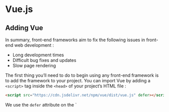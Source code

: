 # Vue.js 

## Adding Vue
In summary, front-end frameworks aim to fix the following issues in front-end web development :
- Long development times
- Difficult bug fixes and updates
- Slow page rendering

The first thing you’ll need to do to begin using any front-end framework is to add the framework to your project. You can import Vue by adding a `<script>` tag inside the `<head>` of your project’s HTML file :

```html
<script src="https://cdn.jsdelivr.net/npm/vue/dist/vue.js" defer></script>
```
We use the `defer` attribute on the `<script> tag to make sure that the page is loaded and ready to hook up to Vue before we actually load Vue.

The Vue team recognized that many complex front-end features aren’t useful until late in the front-end learning journey (or sometimes at all). As a result, they offered this simple alternative that provides most of Vue’s features to developers quickly and easily.

## Creating Vue Apps

Vue makes it easy to make a new app by exporting a class called `Vue`. Much like any other JavaScript class, we create instances of this class using the `new` keyword. Each of these `Vue` instances is a fully-functioning Vue app.

```javascript
// app.js
const app = new Vue({              //Creates new Vue app
  el: '#app',                      //Options Object
  data: { username: 'michael' },   //contains all information about the Vue app
  ...
});
```

The `Vue` constructor can set many properties on our `Vue` app when it is called. However, unlike many constructors, the `Vue` class does not take each of these properties as separate arguments.

> 💡 Vue apps require a lot of information — information that will differ greatly from app to app. To accommodate this, the Vue constructor doesn’t attempt to take in each piece of information as its own parameter. This would require developers to keep careful track of which order arguments were expected in, making it difficult to add properties or make changes.

The Vue constructor takes in only one object, called the **options object**. Each piece of information the Vue app needs to function is added to the options object as a key-value pair. This means that developers can easily update or add information in the Vue app by just looking for the correct key in the options object.

## Introduction to Vue

### el 
In making a new Vue app, we gain access to all of the powerful features Vue has to offer. However, we don’t necessarily want all of our HTML to have access to these features. We need to specify to our Vue app which portion of our HTML we want to gain access to our Vue app’s logic.

We do this by adding a key-value pair to the Vue app’s options object. We add a key called `el`, standing for HTML __el__ement, with a value of a CSS selector as a string that will target an element in our HTML and give it access to our Vue app’s functionality.

```javascript
// app.js
const app = new Vue({
  el: '#app'
});
```

In the above example, we wanted an HTML element with an ID of `app` to gain access to our Vue app’s functionality. We added an `el` key to the options object and made the value `'#app'`, a CSS selector that will target an element with an ID, `#`, of `app`.

We then import this JavaScript file into our HTML file so that our Vue app can find the specified HTML element and turn it into a Vue app.

```html
<!-- index.html -->
<head>
  <script src="https://cdn.jsdelivr.net/npm/vue/dist/vue.js" defer></script>
  <script src="./js/app.js" defer></script>
</head>
<body>
  <div id="app">
    <!-- Vue App HTML Code -->
  </div>
</body>
```

In this example, we wrote the HTML that will be turned into a Vue app. Then, in the `<head>` we imported the file containing the JavaScript from the previous example that will turn the HTML `#app` `<div>` element into a Vue app.

**Note**: We must import our Vue app code after the `<script>` that loads Vue.js. Otherwise, we would not yet have access to the Vue library in app.js, making it impossible to create a Vue app. This is also why we add `defer` to both elements — to ensure Vue has fully loaded when we go to make our Vue app.

### Data

An essential feature of all front-end frameworks is rendering and updating dynamic data. Information like the number of likes on a social media post may change at any second. Front-end frameworks must make it easy to display these types of dynamic data and automatically update them for users as soon as they change.

To display dynamic information we need:
- A place to store the data we will be displaying
- A syntax for displaying that information

Everything our Vue app needs should be provided on the options object when the Vue app is created. Therefore, all of our dynamic data will need to be specified in our options object at a property called `data`.

```javascript
const app = new Vue({
  el: '#app',
  data: {
    username: 'Michael'
  }
});
```

Apps need to display many pieces of dynamic data. To accommodate this, the value of `.data` is an object as well. Every piece of data will be added to the `.data` object as a key-value pair.

> 💡 Note: In most apps, your code would likely get this data from a database.

### Templates

Vue makes use of **templating**, meaning that the developer specifies certain content in our HTML that isn’t meant to be displayed literally but rather substituted out with the appropriate data from the app. We specify which content inside our HTML should be substituted by surrounding it in two layers of curly brackets, like so :

```html
<div id="app">
  <h2>Hello, {{ username }}</h2>
</div>
```

> 💡 Note : Using curly brackets for templating in HTML was popularized by a framework called mustache. As a result, curly braces in templates are often called “mustaches.”

### Directives

Directives are custom HTML attributes built into Vue that accomplish incredibly complex, common front-end operations using barely any code.

For example, one very common front-end need is to conditionally display elements. Let’s say we only want to show a login button if a user isn’t already logged in. We can add a `v-if` directive as an attribute to HTML elements like so :

```html
<button v-if="userIsLoggedIn">Log Out</button>
<button v-if="!userIsLoggedIn">Log In</button>
```

`v-if` acts an awful lot like JavaScript `if` - it will only display the HTML element it is on if the `v-if` statement returns `true`. In this case, it will check our `.data` for a value of `userIsLoggedIn`. Then it will only display our “Log Out” button if `userIsLoggedIn` is `true` and will only display our “Log In” button if it is `false`.

Another complex, common front-end need is to render an array of items identically. We can use v-for as an attribute, like so :

```html
<ul>
  <li v-for="todo in todoList">{{ todo }}</li>
</ul>
```

`v-for` will iterate through every item in our `.data`‘s `todoList` array, create a variable called `todo` containing each succesive array element, and create an `li` displaying each element in the list. Even if a new item is added to the list, the list will be re-rendered instantly to display that new item.

One more super cool directive is `v-model`. `v-model` can be added to any form field and hooked up to our Vue app’s `data`. Modifying the form field will then automatically modify the specified Vue app `data`!

```html
<input v-model="username" />
```

The above input field will display the current value of `username` on the Vue app’s data object and will change the value of username if the user modifies the value in the field. That’s some complicated JavaScript implemented perfectly with very little code.

> 💡 Note : As you may have noticed, every built-in Vue directive starts with `v-`. You can view a list of them all [here](https://vuejs.org/api/#Directives). Just know that if there isn’t a directive that does what you need — you can even make your own!

Directives make complex front-end code easy to write, easy to read, and optimized for great site performance.

### Components 

When creating a component, you provide a template that should be rendered whenever the component is used in HTML. You then specify which pieces of dynamic information, called **props**, the component can receive to fill in this template. When used in your HTML code, props look like normal HTML attributes, you add them to the opening tag of the component HTML element with a name and a value.

```javascript
const Tweet = Vue.component('tweet', {
 props: ['message', 'author'],
 template: '<div class="tweet"><h3>{{ author }}</h3><p>{{ message }}</p></div>'
});
```

Once you’ve created your component, you can then use it throughout your site just like any other HTML element. This means no copy/pasting of HTML code, no need to make the same change in multiple places across your site, and no potentially broken or misstyled elements.

```html
<div class="tweets">
  <tweet v-for="tweet in tweets" 
         v-bind:message="tweet"
         v-bind:author="username"></tweet>
</div>
```

### Quick review

* Make front-end code quicker to write — loading Vue in one line, mustache templates, built-in **directives**, and re-usable **components** make Vue easy to read and easy to write.

* Make front-end code easier to modify and fix — using readable mustache templates, using built-in heavily-tested **directives**, and consolidating repetitive code into **components** make Vue code less error-prone and easier to fix when errors do occur.

* Make front-end apps fast and responsive — Vue’s use of a **Virtual DOM** makes site updates happen only when they need to and incredibly fast when they do

> 💡 You might still be asking yourself at this point — is Vue right for me? Should I be learning Angular or React instead? **The answer is that there is no right answer! All of these front-end frameworks work incredibly well and are getting better every year.** Each framework has its own syntax, but many of the skills you acquire will be transferable between frameworks. **React** also uses a **virtual DOM**. **Angular** also uses **directives**. Both use **mustache-like templates** and **components**. Learn the framework that is most exciting to you. All that matters is that you never get stuck in your learning journey.

## Data

Most values on the web can change at any moment, such as the number of likes on a post or the current set of posts to display. We call constantly-changing data values like this **dynamic data**. We need a place to store dynamic data values so that we can still use them in our HTML even when we don’t know what their values will be at any given moment. There are many different ways to do this in Vue.

The simplest way is the `data` property on the options object. The value of `data` is an object. Each key-value pair in this object corresponds to a piece of data to be displayed in the template. The key is the name of the data to use in the template and the value is the value to display when the template is rendered.

We then use mustache syntax to display this data in our HTML template.

```javascript
const app = new Vue({
  el: '#app',
  data: {
    language: 'Spanish',
    hoursStudied: 274
  }
});
```

```html
<div id="app">
  <p>You have been studying {{ language }} for {{ hoursStudied }} hours</p>
</div>
```

### Computed Properties

Some data can be calculated based on information already stored and doesn’t require it’s own key-value pair in the data object. Vue allows us to store data that can be calculated using values from the `data` object at a separate property called `computed`.

Instead of storing computed data as key-value pairs in our `data` object, we store key-value pairs in a separate `computed` object. Each key in the `computed object is the name of the property and the value is a function that can be used to generate a value rather than a specific value.

```javascript
const app = new Vue({
  el: '#app',
  data: {
    hoursStudied: 274
  },
  computed: {
    languageLevel: function() {
      if (this.hoursStudied < 100) {
        return 'Beginner';
      } else if (this.hoursStudied < 1000) {
        return 'Intermediate';
      } else {
        return 'Expert';
      }
    }
  }
});
```

``` html
<div id="app">
  <p>You have studied for {{ hoursStudied }} hours. You have {{ languageLevel }}-level mastery.</p>
</div>
```

In order to reference a value from `data` in this function, we treat that value as an instance property using `this`. followed by the name of the data — in our example, `this.hoursStudied`.

### Computed Property Setters

Being able to generate `computed` properties based on `data` is super useful. But why limit ourselves by only allowing this data flow to only go one way?

Vue allows us to not only determine computed values based on data values but to also update the necessary data values if a computed value ever changes! This allows our users to potentially edit computed values in the front-end and have all of the corresponding data properties get changed in response so that the computed property will re-calculate to the user’s chosen value.

```javascript
const app = new Vue({
  el: '#app',
  data: {
    hoursStudied: 274
  },
  computed: {
    languageLevel: {
      get: function() {
        if (this.hoursStudied < 100) {
          return 'Beginner';
        } else if (this.hoursStudied < 1000) {
          return 'Intermediate';
        } else {
          return 'Expert';
        }
      },
      set: function(newLanguageLevel) {
        if (newLanguageLevel === 'Beginner') {
          this.hoursStudied = 0;
        } else if (newLanguageLevel === 'Intermediate') {
          this.hoursStudied = 100;
        } else if (newLanguageLevel === 'Expert') {
          this.hoursStudied = 1000;
        }
      }
    }
  }
});
```

```html
<div id=“app”>
  <p>You have studied for {{ hoursStudied }} hours. You have {{ languageLevel }}-level mastery.</p>
  <span>Change Level:</span>
  <select v-model="languageLevel">
    <option>Beginner</option>
    <option>Intermediate</option>
    <option>Expert</option>
  </select>
</div>
```

In this example:

* We modified our computed `languageLevel` value to contain both a getter and a setter method. We did this by making the value of `languageLevel` an object with two keys, `get` and `set`, each with a value of a function.
* The `get` function is the same function we used earlier, computing the value of `languageLevel` based on `hoursStudied`.
* The `set` function updates other data whenever the value of `languageLevel` changes. `set` functions take one parameter, the new value of the `computed` value. This value can then be used to determine how other information in your app should be updated. In this case, whenever `languageLevel` changes, we set the value of `hoursStudied` to be the minimum number of hours needed to achieve that mastery level.
* Finally, we added a `<select>` field to our template that allows users to change their mastery level. Don’t worry about this part of the logic yet, we will cover this information in Vue Forms.

## Naming
The Vue.js style guide recommends that component names should always be multi-word, except for root App components, to prevent conflicts with existing and future HTML elements. This is because the HTML Living Standard specifies that custom elements (which Vue components essentially are) must contain a hyphen in their name.
